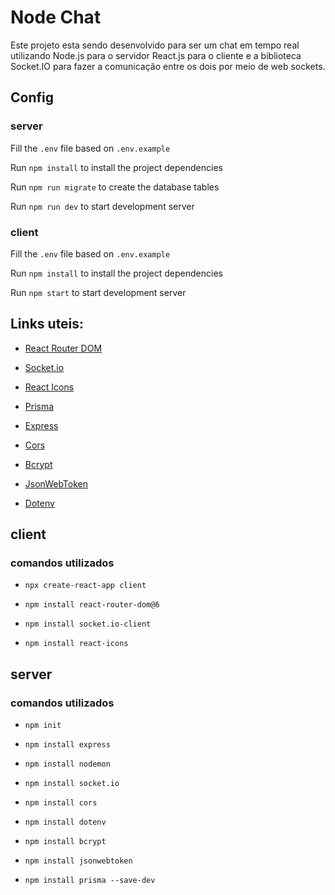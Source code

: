 # Node Chat

Este projeto esta sendo desenvolvido para ser um chat em tempo real utilizando Node.js para o servidor React.js para o cliente e a biblioteca Socket.IO para fazer a comunicação entre os dois por meio de web sockets.

## Config

### server

Fill the `.env` file based on `.env.example`

Run `npm install` to install the project dependencies

Run `npm run migrate` to create the database tables

Run `npm run dev` to start development server

### client

Fill the `.env` file based on `.env.example`

Run `npm install` to install the project dependencies

Run `npm start` to start development server

## Links uteis:

 - [React Router DOM](https://reactrouter.com/)
  
 - [Socket.io](https://socket.io/)

 - [React Icons](https://react-icons.github.io/react-icons/)

 - [Prisma](https://www.prisma.io/docs/reference)

 - [Express](https://expressjs.com/)
  
 - [Cors](https://expressjs.com/en/resources/middleware/cors.html)

 - [Bcrypt](https://www.npmjs.com/package/bcrypt)
  
 - [JsonWebToken](https://www.npmjs.com/package/jsonwebtoken)

 - [Dotenv](https://www.npmjs.com/package/dotenv)

## client

### comandos utilizados

 - `npx create-react-app client`

 - `npm install react-router-dom@6`

 - `npm install socket.io-client`

 - `npm install react-icons`


## server

### comandos utilizados

 - `npm init`

 - `npm install express`

 - `npm install nodemon`

 - `npm install socket.io`

 - `npm install cors`

 - `npm install dotenv`

 - `npm install bcrypt`

 - `npm install jsonwebtoken`

 - `npm install prisma --save-dev`